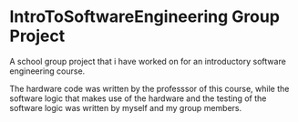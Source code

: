 # IntroToSoftwareEngineering Group Project
 A school group project that i have worked on for an introductory software engineering course. 
 
 The hardware code was written by the professsor of this course, while the software logic 
 that makes use of the hardware and the testing of the software logic was written by 
 myself and my group members. 
 
 
